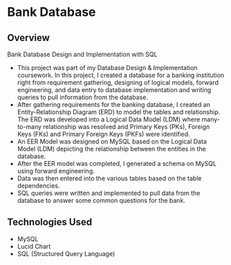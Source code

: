 # Bank Database

## Overview

Bank Database Design and Implementation with SQL
* This project was part of my Database Design & Implementation coursework. In this project, I created a database for a banking institution right from requirement gathering, designing of logical models, forward engineering, and data entry to database implementation and writing queries to pull information from the database.
* After gathering requirements for the banking database, I created an Entity-Relationship Diagram (ERD) to model the tables and relationship. The ERD was developed into a Logical Data Model (LDM) where many-to-many relationship was resolved and Primary Keys (PKs), Foreign Keys (FKs) and Primary Foreign Keys (PKFs) were identified.
* An EER Model was designed on MySQL based on the Logical Data Model (LDM) depicting the relationship between the entities in the database.
* After the EER model was completed, I generated a schema on MySQL using forward engineering.
* Data was then entered into the various tables based on the table dependencies.
* SQL queries were written and implemented to pull data from the database to answer some common questions for the bank.

## Technologies Used
* MySQL
* Lucid Chart
* SQL (Structured Query Language)


